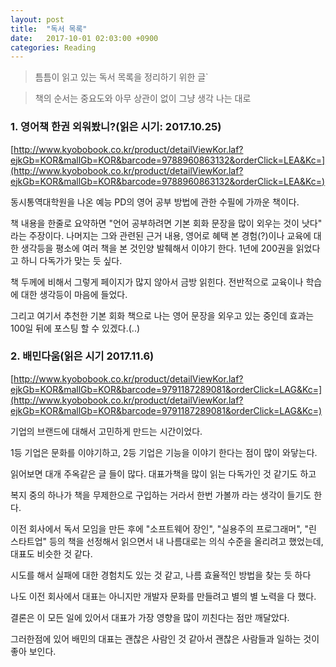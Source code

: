 ```yaml
---
layout: post
title:  "독서 목록"
date:   2017-10-01 02:03:00 +0900
categories: Reading
---
```

> 틈틈이 읽고 있는 독서 목록을 정리하기 위한 글`

> 책의 순서는 중요도와 아무 상관이 없이 그냥 생각 나는 대로

### 1. 영어책 한권 외워봤니?(읽은 시기: 2017.10.25)
[http://www.kyobobook.co.kr/product/detailViewKor.laf?ejkGb=KOR&mallGb=KOR&barcode=9788960863132&orderClick=LEA&Kc=](http://www.kyobobook.co.kr/product/detailViewKor.laf?ejkGb=KOR&mallGb=KOR&barcode=9788960863132&orderClick=LEA&Kc=)

동시통역대학원을 나온 예능 PD의 영어 공부 방법에 관한 수필에 가까운 책이다.

책 내용을 한줄로 요약하면 "언어 공부하려면 기본 회화 문장을 많이 외우는 것이 낫다" 라는 주장이다.
나머지는 그와 관련된 근거 내용, 영어로 혜택 본 경험(?)이나 교육에 대한 생각등을 평소에 여러 책을 본 것인양 발췌해서 이야기 한다. 1년에 200권을 읽었다고 하니 다독가가 맞는 듯 싶다.

책 두께에 비해서 그렇게 페이지가 많지 않아서 금방 읽힌다. 전반적으로 교육이나 학습에 대한 생각등이 마음에 들었다.

그리고 여기서 추천한 기본 회화 책으로 나는 영어 문장을 외우고 있는 중인데 효과는 100일 뒤에 포스팅 할 수 있겠다.(..)


### 2. 배민다움(읽은 시기 2017.11.6)
[http://www.kyobobook.co.kr/product/detailViewKor.laf?ejkGb=KOR&mallGb=KOR&barcode=9791187289081&orderClick=LAG&Kc=](http://www.kyobobook.co.kr/product/detailViewKor.laf?ejkGb=KOR&mallGb=KOR&barcode=9791187289081&orderClick=LAG&Kc=)

기업의 브랜드에 대해서 고민하게 만드는 시간이었다.

1등 기업은 문화를 이야기하고, 2등 기업은 기능을 이야기 한다는 점이 많이 와닿는다.

읽어보면 대개 주옥같은 글 들이 많다. 대표가책을 많이 읽는 다독가인 것 같기도 하고

복지 중의 하나가 책을 무제한으로 구입하는 거라서 한번 가볼까 라는 생각이 들기도 한다.

이전 회사에서 독서 모임을 만든 후에 "소프트웨어 장인", "실용주의 프로그래머", "린 스타트업" 등의
책을 선정해서 읽으면서 내 나름대로는 의식 수준을 올리려고 했었는데, 대표도 비슷한 것 같다.

시도를 해서 실패에 대한 경험치도 있는 것 같고, 나름 효율적인 방법을 찾는 듯 하다

나도 이전 회사에서 대표는 아니지만 개발자 문화를 만들려고 별의 별 노력을 다 했다.

결론은 이 모든 일에 있어서 대표가 가장 영향을 많이 끼친다는 점만 깨달았다.

그러한점에 있어 배민의 대표는 괜찮은 사람인 것 같아서 괜찮은 사람들과 일하는 것이 좋아 보인다.

